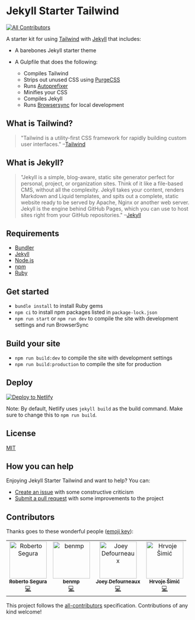 # Jekyll Starter Tailwind
[![All Contributors](https://img.shields.io/badge/all_contributors-4-orange.svg?style=flat-square)](#contributors)

A starter kit for using [Tailwind](https://tailwindcss.com) with [Jekyll](https://jekyllrb.com/) that includes:
* A barebones Jekyll starter theme
* A Gulpfile that does the following:

    * Compiles Tailwind
    * Strips out unused CSS using [PurgeCSS](http://www.purgecss.com/)
    * Runs [Autoprefixer](https://github.com/postcss/autoprefixer)
    * Minifies your CSS
    * Compiles Jekyll
    * Runs [Browsersync](https://www.browsersync.io/) for local development

## What is Tailwind?
>"Tailwind is a utility-first CSS framework for rapidly building custom user interfaces."
–[Tailwind](https://tailwindcss.com)

## What is Jekyll?
>"Jekyll is a simple, blog-aware, static site generator perfect for personal, project, or organization sites. Think of it like a file-based CMS, without all the complexity. Jekyll takes your content, renders Markdown and Liquid templates, and spits out a complete, static website ready to be served by Apache, Nginx or another web server. Jekyll is the engine behind GitHub Pages, which you can use to host sites right from your GitHub repositories."
–[Jekyll](https://jekyllrb.com/)

## Requirements
* [Bundler](http://bundler.io/)
* [Jekyll](https://jekyllrb.com/)
* [Node.js](https://nodejs.org/en/)
* [npm](https://www.npmjs.com/)
* [Ruby](https://www.ruby-lang.org/en/)

## Get started
* `bundle install` to install Ruby gems
* `npm ci` to install npm packages listed in `package-lock.json`
* `npm run start` or `npm run dev` to compile the site with development settings and run BrowserSync

## Build your site
* `npm run build:dev` to compile the site with development settings
* `npm run build:production` to compile the site for production


## Deploy
[![Deploy to Netlify](https://www.netlify.com/img/deploy/button.svg)](https://app.netlify.com/start/deploy?repository=https://github.com/taylorbryant/jekyll-starter-tailwind)

Note: By default, Netlify uses `jekyll build` as the build command. Make sure to change this to `npm run build`.

## License
[MIT](https://github.com/taylorbryant/jekyll-starter-tailwind/blob/master/LICENSE.md)

## How you can help
Enjoying Jekyll Starter Tailwind and want to help? You can:
* [Create an issue](https://github.com/taylorbryant/jekyll-starter-tailwind/issues/new) with some constructive criticism
* [Submit a pull request](https://github.com/taylorbryant/jekyll-starter-tailwind/compare) with some improvements to the project

## Contributors

Thanks goes to these wonderful people ([emoji key](https://allcontributors.org/docs/en/emoji-key)):

<!-- ALL-CONTRIBUTORS-LIST:START - Do not remove or modify this section -->
<!-- prettier-ignore -->
<table><tr><td align="center"><a href="http://phproberto.com"><img src="https://avatars0.githubusercontent.com/u/1119272?v=4" width="100px;" alt="Roberto Segura"/><br /><sub><b>Roberto Segura</b></sub></a><br /><a href="https://github.com/Oddstronaut/jekyll-starter-tailwind/commits?author=phproberto" title="Code">💻</a></td><td align="center"><a href="https://github.com/benmp"><img src="https://avatars3.githubusercontent.com/u/9081154?v=4" width="100px;" alt="benmp"/><br /><sub><b>benmp</b></sub></a><br /><a href="https://github.com/Oddstronaut/jekyll-starter-tailwind/commits?author=benmp" title="Code">💻</a></td><td align="center"><a href="https://github.com/jd4no"><img src="https://avatars0.githubusercontent.com/u/15043675?v=4" width="100px;" alt="Joey Defourneaux"/><br /><sub><b>Joey Defourneaux</b></sub></a><br /><a href="https://github.com/Oddstronaut/jekyll-starter-tailwind/commits?author=jd4no" title="Code">💻</a></td><td align="center"><a href="https://shime.sh"><img src="https://avatars3.githubusercontent.com/u/703563?v=4" width="100px;" alt="Hrvoje Šimić"/><br /><sub><b>Hrvoje Šimić</b></sub></a><br /><a href="https://github.com/Oddstronaut/jekyll-starter-tailwind/commits?author=shime" title="Code">💻</a></td></tr></table>

<!-- ALL-CONTRIBUTORS-LIST:END -->

This project follows the [all-contributors](https://github.com/all-contributors/all-contributors) specification. Contributions of any kind welcome!
